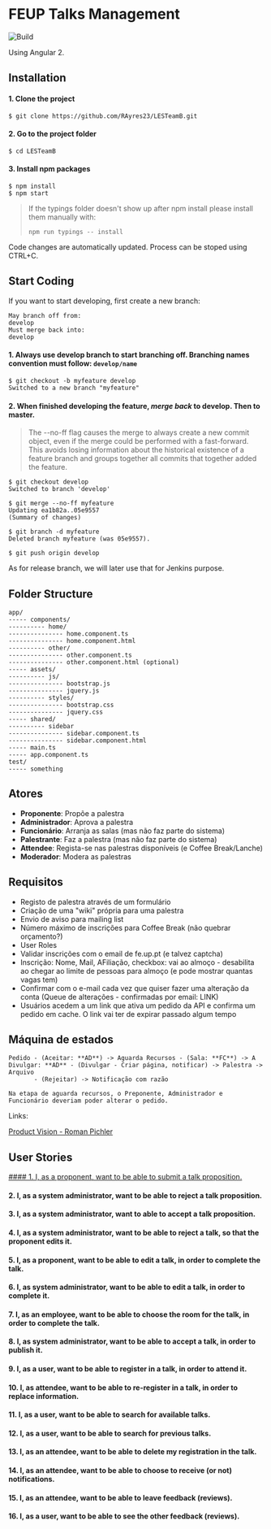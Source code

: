 # FEUP Talks Management
![Build](https://camo.githubusercontent.com/c80b945464b8a2f461df63caf4125154896b93b0/68747470733a2f2f7472617669732d63692e6f72672f616e67756c61722f717569636b73746172742e7376673f6272616e63683d6d6173746572)

Using Angular 2.

## Installation

#### 1. Clone the project
```
$ git clone https://github.com/RAyres23/LESTeamB.git
```

#### 2. Go to the project folder
```
$ cd LESTeamB
```

#### 3. Install npm packages

```
$ npm install
$ npm start
```
> If the typings folder doesn't show up after npm install please install them manually with:
>
> `npm run typings -- install`

Code changes are automatically updated.  Process can be stoped using CTRL+C.

## Start Coding

If you want to start developing, first create a new branch:
```
May branch off from:
develop
Must merge back into:
develop
```

#### 1. Always use develop branch to start branching off. Branching names convention must follow: `develop/name`

```
$ git checkout -b myfeature develop
Switched to a new branch "myfeature"
```

#### 2. When finished developing the feature, ***merge back*** to develop. Then to master.

> The --no-ff flag causes the merge to always create a new commit object, even if the merge could be performed with a fast-forward. This avoids losing information about the historical existence of a feature branch and groups together all commits that together added the feature.

```
$ git checkout develop
Switched to branch 'develop'

$ git merge --no-ff myfeature
Updating ea1b82a..05e9557
(Summary of changes)

$ git branch -d myfeature
Deleted branch myfeature (was 05e9557).

$ git push origin develop
```

As for release branch, we will later use that for Jenkins purpose.

## Folder Structure

```
app/
----- components/
---------- home/
--------------- home.component.ts
--------------- home.component.html
---------- other/
--------------- other.component.ts
--------------- other.component.html (optional)
----- assets/
---------- js/
--------------- bootstrap.js
--------------- jquery.js
---------- styles/
--------------- bootstrap.css
--------------- jquery.css
----- shared/
---------- sidebar
--------------- sidebar.component.ts
--------------- sidebar.component.html
----- main.ts
----- app.component.ts
test/
----- something
```

## Atores

* **Proponente**: Propõe a palestra
* **Administrador**: Aprova a palestra
* **Funcionário**: Arranja as salas (mas não faz parte do sistema)
* **Palestrante**: Faz a palestra (mas não faz parte do sistema)
* **Attendee**: Regista-se nas palestras disponíveis (e Coffee Break/Lanche)
* **Moderador**: Modera as palestras

## Requisitos

* Registo de palestra através de um formulário
* Criação de uma "wiki" própria para uma palestra
* Envio de aviso para mailing list
* Número máximo de inscrições para Coffee Break (não quebrar orçamento?)
* User Roles
* Validar inscrições com o email de fe.up.pt (e talvez captcha)
* Inscrição: Nome, Mail, AFiliação, checkbox: vai ao almoço - desabilita ao chegar ao limite de pessoas para almoço (e pode mostrar quantas vagas tem)
* Confirmar com o e-mail cada vez que quiser fazer uma alteração da conta (Queue de alterações - confirmadas por email: LINK)
 * Usuários acedem a um link que ativa um pedido da API e confirma um pedido em cache. O link vai ter de expirar passado algum tempo

## Máquina de estados
```
Pedido - (Aceitar: **AD**) -> Aguarda Recursos - (Sala: **FC**) -> A Divulgar: **AD** - (Divulgar - Criar página, notificar) -> Palestra -> Arquivo
       - (Rejeitar) -> Notificação com razão

Na etapa de aguarda recursos, o Preponente, Administrador e Funcionário deveriam poder alterar o pedido.
```

Links:

[Product Vision - Roman Pichler](https://www.scrumalliance.org/community/articles/2009/january/the-product-vision)

## User Stories

[#### 1. I, as a proponent, want to be able to submit a talk proposition.](https://github.com/RAyres23/LESTeamB/blob/master/acceptanceTests/AT1.md)
#### 2. I, as a system administrator, want to be able to reject a talk proposition.
#### 3. I, as a system administrator, want to able to accept a talk proposition.
#### 4. I, as a system administrator, want to be able to reject a talk, so that the proponent edits it.
#### 5. I, as a proponent, want to be able to edit a talk, in order to complete the talk.
#### 6. I, as system administrator, want to be able to edit a talk, in order to complete it.
#### 7. I, as an employee, want to be able to choose the room for the talk, in order to complete the talk.
#### 8. I, as system administrator, want to be able to accept a talk, in order to publish it.
#### 9. I, as a user, want to be able to register in a talk, in order to attend it.
#### 10. I, as attendee, want to be able to re-register in a talk, in order to replace information.
#### 11. I, as a user, want to be able to search for available talks.
#### 12. I, as a user, want to be able to search for previous talks.
#### 13. I, as an attendee, want to be able to delete my registration in the talk.
#### 14. I, as an attendee, want to be able to choose to receive (or not) notifications.
#### 15. I, as an attendee, want to be able to leave feedback (reviews).
#### 16. I, as a user, want to be able to see the other feedback (reviews).
